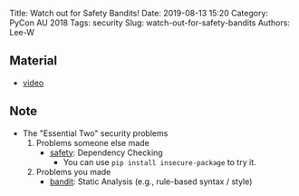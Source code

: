 Title: Watch out for Safety Bandits!
Date: 2019-08-13 15:20
Category: PyCon AU 2018
Tags: security
Slug: watch-out-for-safety-bandits
Authors: Lee-W

## Material
* [video](https://2018.pycon-au.org/talks/43518-watch-out-for-safety-bandits/)

## Note
* The "Essential Two" security problems
    1. Problems someone else made
        * [safety](https://github.com/pyupio/safety): Dependency Checking
            * You can use `pip install insecure-package` to try it.
    2. Problems you made
        * [bandit](https://github.com/PyCQA/bandit): Static Analysis (e.g., rule-based syntax / style)
